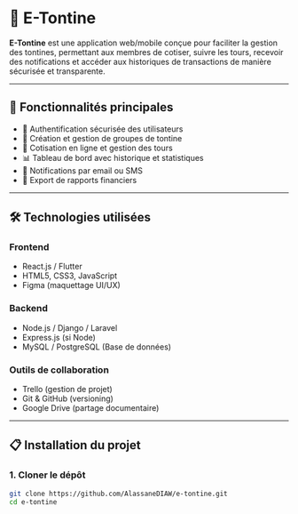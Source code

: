 # 📱 E-Tontine

**E-Tontine** est une application web/mobile conçue pour faciliter la gestion des tontines, permettant aux membres de cotiser, suivre les tours, recevoir des notifications et accéder aux historiques de transactions de manière sécurisée et transparente.

---

## 🚀 Fonctionnalités principales

- 🔐 Authentification sécurisée des utilisateurs
- 👥 Création et gestion de groupes de tontine
- 💸 Cotisation en ligne et gestion des tours
- 📊 Tableau de bord avec historique et statistiques
- 🔔 Notifications par email ou SMS
- 📁 Export de rapports financiers

---

## 🛠️ Technologies utilisées

### Frontend
- React.js / Flutter
- HTML5, CSS3, JavaScript
- Figma (maquettage UI/UX)

### Backend
- Node.js / Django / Laravel
- Express.js (si Node)
- MySQL / PostgreSQL (Base de données)

### Outils de collaboration
- Trello (gestion de projet)
- Git & GitHub (versioning)
- Google Drive (partage documentaire)

---

## 📋 Installation du projet

### 1. Cloner le dépôt
```bash
git clone https://github.com/AlassaneDIAW/e-tontine.git
cd e-tontine
